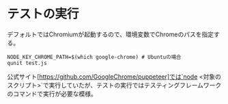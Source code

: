 # テストの実行

デフォルトではChromiumが起動するので、環境変数でChromeのパスを指定する。

```
NODE_KEY_CHROME_PATH=$(which google-chrome) # Ubuntuの場合
qunit test.js
```

公式サイト[https://github.com/GoogleChrome/puppeteer]では`node <対象のスクリプト>`で実行していたが、テストの実行ではテスティングフレームワークのコマンドで実行が必要な模様。
